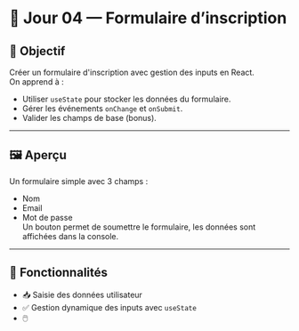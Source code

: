 # 📘 Jour 04 — Formulaire d’inscription

## 🎯 Objectif

Créer un formulaire d'inscription avec gestion des inputs en React.  
On apprend à :
- Utiliser `useState` pour stocker les données du formulaire.
- Gérer les événements `onChange` et `onSubmit`.
- Valider les champs de base (bonus).

---

## 🖼️ Aperçu

Un formulaire simple avec 3 champs :
- Nom
- Email
- Mot de passe  
Un bouton permet de soumettre le formulaire, les données sont affichées dans la console.

---

## 🚀 Fonctionnalités

- 📥 Saisie des données utilisateur
- ✅ Gestion dynamique des inputs avec `useState`
- 🖱️
